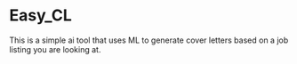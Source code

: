 # Easy_CL
This is a simple ai tool that uses ML to generate cover letters based on a job listing you are looking at.
